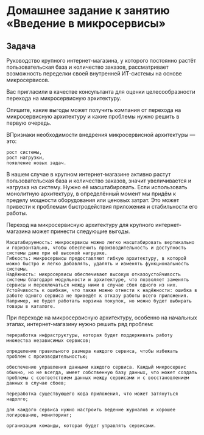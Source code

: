 # Домашнее задание к занятию «Введение в микросервисы»

## Задача

Руководство крупного интернет-магазина, у которого постоянно растёт пользовательская база и количество заказов, рассматривает возможность переделки своей внутренней   ИТ-системы на основе микросервисов. 

Вас пригласили в качестве консультанта для оценки целесообразности перехода на микросервисную архитектуру. 

Опишите, какие выгоды может получить компания от перехода на микросервисную архитектуру и какие проблемы нужно решить в первую очередь.

ВПризнаки необходимости внедрения микросервисной архитектуры — это:

    рост системы,
    рост нагрузки,
    появление новых задач.

В нашем случае в крупном интернет-магазине активно растут пользовательская база и количество заказов, значит увеличивается и нагрузка на систему. Нужно её масштабировать. Если использовать монолитную архитектуру, в определённый момент мы придём к пределу мощности оборудования или ценовых затрат. Это может привести к проблемам быстродействия приложения и стабильности его работы.

Переход на микросервисную архитектуру для крупного интернет-магазина может принести следующие выгоды.

    Масштабируемость: микросервисы можно легко масштабировать вертикально и горизонтально, чтобы обеспечить производительность и доступность системы даже при её высокой нагрузке.
    Гибкость: микросервисы предоставляют гибкую архитектуру, в которой можно быстро и легко добавлять, удалять и изменять функциональность системы.
    Надёжность: микросервисы обеспечивают высокую отказоустойчивость системы благодаря модульности и архитектуре, что позволяет заменять сервисы и переключаться между ними в случае сбоя одного из них. Устойчивость к ошибкам, что также можно отнести к надёжности: ошибка в работе одного сервиса не приведёт к отказу работы всего приложения. Например, не будет работать корзина покупок, но можно будет выбирать товары в каталоге.

При переходе на микросервисную архитектуру, особенно на начальных этапах, интернет-магазину нужно решить ряд проблем:

    переработка инфраструктуры, которая будет поддерживать работу множества независимых сервисов;

    определение правильного размера каждого сервиса, чтобы избежать проблем с производительностью;

    обеспечение управления данными каждого сервиса. Каждый микросервис обычно, но не всегда, имеет собственную базу данных, что может создать проблемы с соответствием данных между сервисами и с восстановлением данных в случае сбоев;

    переработка существующего кода приложения, что может затянуться надолго;

    для каждого сервиса нужно настроить ведение журналов и хорошее логирование, мониторинг;

    организация команды, которая будет управлять сервисами.
